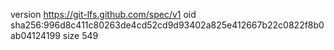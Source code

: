 version https://git-lfs.github.com/spec/v1
oid sha256:996d8c411c80263de4cd52cd9d93402a825e412667b22c0822f8b0ab04124199
size 549
